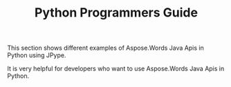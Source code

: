 ﻿---
title: Python Programmers Guide
type: docs
weight: 20
url: /java/python-programmers-guide/
aliases: [/java/mail-merge-and-reporting-in-python/]
---

This section shows different examples of Aspose.Words Java Apis in Python using JPype.

It is very helpful for developers who want to use Aspose.Words Java Apis in Python.
